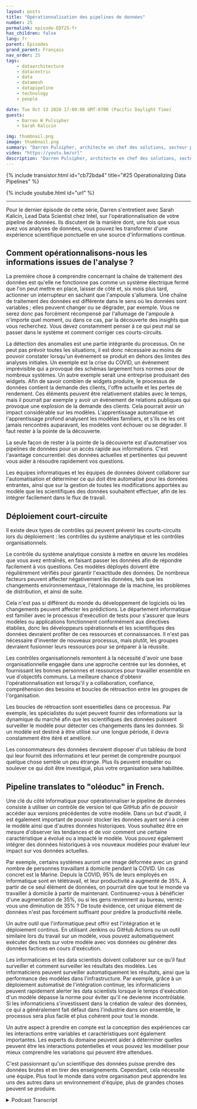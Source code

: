 ```yaml
---
layout: posts
title: "Opérationnalisation des pipelines de données"
number: 25
permalink: episode-EDT25-fr
has_children: false
lang: fr
parent: Épisodes
grand_parent: Français
nav_order: 25
tags:
    - dataarchitecture
    - datacentric
    - data
    - datamesh
    - datapipeline
    - technology
    - people

date: Tue Oct 13 2020 17:00:00 GMT-0700 (Pacific Daylight Time)
guests:
    - Darren W Pulsipher
    - Sarah Kalicin

img: thumbnail.png
image: thumbnail.png
summary: "Darren Pulsipher, architecte en chef des solutions, secteur public, chez Intel, parle avec Sarah Kalicin, data scientist en chef, Intel, à propos de l'opérationnalisation du pipeline de données de votre organisation. Cela nécessite un effort d'équipe pour modéliser, surveiller et produire une source continue d'informations précieuses. Il s'agit du dernier épisode de la série "Démarrer votre transformation organisationnelle pour devenir centrée sur les données"."
video: "https://youtu.be/url"
description: "Darren Pulsipher, architecte en chef des solutions, secteur public, chez Intel, parle avec Sarah Kalicin, data scientist en chef, Intel, à propos de l'opérationnalisation du pipeline de données de votre organisation. Cela nécessite un effort d'équipe pour modéliser, surveiller et produire une source continue d'informations précieuses. Il s'agit du dernier épisode de la série "Démarrer votre transformation organisationnelle pour devenir centrée sur les données"."
---
```


<div>
{% include transistor.html id="cb72bda4" title="#25 Operationalizing Data Pipelines" %}

{% include youtube.html id="url" %}
</div>

---

Pour le dernier épisode de cette série, Darren s'entretient avec Sarah Kalicin, Lead Data Scientist chez Intel, sur l'opérationnalisation de votre pipeline de données. Ils discutent de la manière dont, une fois que vous avez vos analyses de données, vous pouvez les transformer d'une expérience scientifique ponctuelle en une source d'informations continue.

## Comment opérationnalisons-nous les informations issues de l'analyse ?

La première chose à comprendre concernant la chaîne de traitement des données est qu'elle ne fonctionne pas comme un système électrique fermé que l'on peut mettre en place, laisser de côté et, six mois plus tard, actionner un interrupteur en sachant que l'ampoule s'allumera. Une chaîne de traitement des données est différente dans le sens où les données sont variables ; elles peuvent changer ou se dégrader, par exemple. Vous ne serez donc pas forcément récompensé par l'allumage de l'ampoule à n'importe quel moment, ou dans ce cas, par la découverte des insights que vous recherchez. Vous devez constamment penser à ce qui peut mal se passer dans le système et comment corriger ces courts-circuits.

La détection des anomalies est une partie intégrante du processus. On ne peut pas prévoir toutes les situations, il est donc nécessaire au moins de pouvoir constater lorsqu'un événement se produit en dehors des limites des analyses initiales. Un exemple est la crise du COVID, un événement imprévisible qui a provoqué des schémas largement hors normes pour de nombreux systèmes. Un autre exemple serait une entreprise produisant des widgets. Afin de savoir combien de widgets produire, le processus de données contient la demande des clients, l'offre actuelle et les pertes de rendement. Ces éléments peuvent être relativement stables avec le temps, mais il pourrait par exemple y avoir un événement de relations publiques qui provoque une explosion de la demande des clients. Cela pourrait avoir un impact considérable sur les modèles. L'apprentissage automatique et l'apprentissage profond analysent les modèles familiers, et s'ils ne les ont jamais rencontrés auparavant, les modèles vont échouer ou se dégrader. Il faut rester à la pointe de la découverte.

La seule façon de rester à la pointe de la découverte est d'automatiser vos pipelines de données pour un accès rapide aux informations. C'est l'avantage concurrentiel: des données actuelles et pertinentes qui peuvent vous aider à résoudre rapidement vos questions.

Les équipes informatiques et les équipes de données doivent collaborer sur l'automatisation et déterminer ce qui doit être automatisé pour les données entrantes, ainsi que sur la gestion de toutes les modifications apportées au modèle que les scientifiques des données souhaitent effectuer, afin de les intégrer facilement dans le flux de travail.

## Déploiement court-circuite

Il existe deux types de contrôles qui peuvent prévenir les courts-circuits lors du déploiement : les contrôles du système analytique et les contrôles organisationnels.

Le contrôle du système analytique consiste à mettre en œuvre les modèles que vous avez entraînés, en faisant passer les données afin de répondre facilement à vos questions. Ces modèles déployés doivent être régulièrement vérifiés pour garantir l'exactitude des données. De nombreux facteurs peuvent affecter négativement les données, tels que les changements environnementaux, l'étalonnage de la machine, les problèmes de distribution, et ainsi de suite.

Cela n'est pas si différent du monde du développement de logiciels où les changements peuvent affecter les prédictions. Le département informatique est familier avec le processus d'exécution de tests pour s'assurer que leurs modèles ou applications fonctionnent conformément aux directives établies, donc les développeurs opérationnels et les scientifiques des données devraient profiter de ces ressources et connaissances. Il n'est pas nécessaire d'inventer de nouveaux processus, mais plutôt, les groupes devraient fusionner leurs ressources pour se préparer à la réussite.

Les contrôles organisationnels remontent à la nécessité d'avoir une base organisationnelle engagée dans une approche centrée sur les données, et fournissant les bonnes personnes et ressources pour travailler ensemble en vue d'objectifs communs. La meilleure chance d'obtenir l'opérationnalisation est lorsqu'il y a collaboration, confiance, compréhension des besoins et boucles de rétroaction entre les groupes de l'organisation.

Les boucles de rétroaction sont essentielles dans ce processus. Par exemple, les spécialistes du sujet peuvent fournir des informations sur la dynamique du marché afin que les scientifiques des données puissent surveiller le modèle pour détecter ces changements dans les données. Si un modèle est destiné à être utilisé sur une longue période, il devra constamment être itéré et amélioré.

Les consommateurs des données devraient disposer d'un tableau de bord qui leur fournit des informations et leur permet de comprendre pourquoi quelque chose semble un peu étrange. Plus ils peuvent enquêter ou soulever ce qui doit être investigué, plus votre organisation sera habilitée.

## Pipeline translates to "oléoduc" in French.

Une clé du côté informatique pour opérationnaliser le pipeline de données consiste à utiliser un contrôle de version tel que GitHub afin de pouvoir accéder aux versions précédentes de votre modèle. Dans un but d'audit, il est également important de pouvoir stocker les données ayant servi à créer le modèle ainsi que d'autres données historiques. Vous souhaitez être en mesure d'observer les tendances et de voir comment une certaine caractéristique a évolué ou a impacté le modèle. Vous pouvez également intégrer des données historiques à vos nouveaux modèles pour évaluer leur impact sur vos données actuelles.

Par exemple, certains systèmes auront une image déformée avec un grand nombre de personnes travaillant à domicile pendant la COVID. Un cas concret est la Marine. Depuis la COVID, 95% de leurs employés en informatique sont en télétravail, et leur productivité a augmenté de 35%. À partir de ce seul élément de données, on pourrait dire que tout le monde va travailler à domicile à partir de maintenant. Continuerez-vous à bénéficier d'une augmentation de 35%, ou si les gens reviennent au bureau, verrez-vous une diminution de 35% ? De toute évidence, cet unique élément de données n'est pas forcément suffisant pour prédire la productivité réelle.

Un autre outil que l'informatique peut offrir est l'intégration et le déploiement continus. En utilisant Jenkins ou GitHub Actions ou un outil similaire lors du travail sur un modèle, vous pouvez automatiquement exécuter des tests sur votre modèle avec vos données ou générer des données factices en cours d'exécution.

Les informaticiens et les data scientists doivent collaborer sur ce qu'il faut surveiller et comment surveiller les résultats des modèles. Les informaticiens peuvent surveiller automatiquement les résultats, ainsi que la performance des modèles dans l'infrastructure. Par exemple, grâce à un déploiement automatisé de l'intégration continue, les informaticiens peuvent rapidement alerter les data scientists lorsque le temps d'exécution d'un modèle dépasse la norme pour éviter qu'il ne devienne incontrôlable. Si les informaticiens s'investissent dans la création de valeur des données, ce qui a généralement fait défaut dans l'industrie dans son ensemble, le processus sera plus facile et plus cohérent pour tout le monde.

Un autre aspect à prendre en compte est la conception des expériences car les interactions entre variables et caractéristiques sont également importantes. Les experts du domaine peuvent aider à déterminer quelles peuvent être les interactions potentielles et vous pouvez les modéliser pour mieux comprendre les variations qui peuvent être attendues.

C'est passionnant qu'un scientifique des données puisse prendre des données brutes et en tirer des enseignements. Cependant, cela nécessite une équipe. Plus tout le monde dans votre organisation peut apprendre les uns des autres dans un environnement d'équipe, plus de grandes choses peuvent se produire.



<details>
<summary> Podcast Transcript </summary>

<p></p>

</details>
